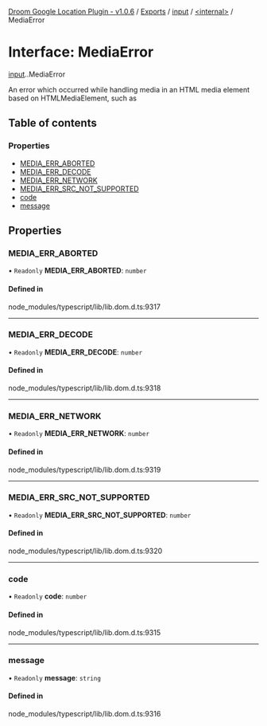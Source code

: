 [Droom Google Location Plugin - v1.0.6](../README.md) / [Exports](../modules.md) / [input](../modules/input.md) / [<internal\>](../modules/input._internal_.md) / MediaError

# Interface: MediaError

[input](../modules/input.md).[<internal>](../modules/input._internal_.md).MediaError

An error which occurred while handling media in an HTML media element based on HTMLMediaElement, such as <audio> or <video>.

## Table of contents

### Properties

- [MEDIA\_ERR\_ABORTED](input._internal_.MediaError.md#media_err_aborted)
- [MEDIA\_ERR\_DECODE](input._internal_.MediaError.md#media_err_decode)
- [MEDIA\_ERR\_NETWORK](input._internal_.MediaError.md#media_err_network)
- [MEDIA\_ERR\_SRC\_NOT\_SUPPORTED](input._internal_.MediaError.md#media_err_src_not_supported)
- [code](input._internal_.MediaError.md#code)
- [message](input._internal_.MediaError.md#message)

## Properties

### MEDIA\_ERR\_ABORTED

• `Readonly` **MEDIA\_ERR\_ABORTED**: `number`

#### Defined in

node_modules/typescript/lib/lib.dom.d.ts:9317

___

### MEDIA\_ERR\_DECODE

• `Readonly` **MEDIA\_ERR\_DECODE**: `number`

#### Defined in

node_modules/typescript/lib/lib.dom.d.ts:9318

___

### MEDIA\_ERR\_NETWORK

• `Readonly` **MEDIA\_ERR\_NETWORK**: `number`

#### Defined in

node_modules/typescript/lib/lib.dom.d.ts:9319

___

### MEDIA\_ERR\_SRC\_NOT\_SUPPORTED

• `Readonly` **MEDIA\_ERR\_SRC\_NOT\_SUPPORTED**: `number`

#### Defined in

node_modules/typescript/lib/lib.dom.d.ts:9320

___

### code

• `Readonly` **code**: `number`

#### Defined in

node_modules/typescript/lib/lib.dom.d.ts:9315

___

### message

• `Readonly` **message**: `string`

#### Defined in

node_modules/typescript/lib/lib.dom.d.ts:9316
